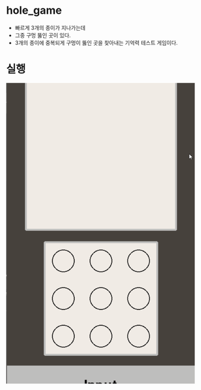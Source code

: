 # hole_game
- 빠르게 3개의 종이가 지나가는데
- 그중 구멍 뚫인 곳이 있다.
- 3개의 종이에 중복되게 구멍이 뚫인 곳을 찾아내는 기억력 테스트 게임이다.
 # 실행
 ![Alt text](https://github.com/bamcasa/hole_game/blob/master/Animation.gif?raw=true)
